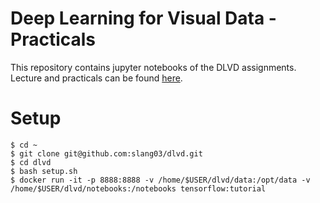 # Deep Learning for Visual Data - Practicals
This repository contains jupyter notebooks of the DLVD assignments.  
Lecture and practicals can be found [here](http://www.staff.uni-mainz.de/chuli/teach/JGU_Lecture_DLVU2016.html).

# Setup
```
$ cd ~
$ git clone git@github.com:slang03/dlvd.git
$ cd dlvd
$ bash setup.sh
$ docker run -it -p 8888:8888 -v /home/$USER/dlvd/data:/opt/data -v /home/$USER/dlvd/notebooks:/notebooks tensorflow:tutorial 
```
